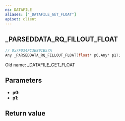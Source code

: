 ```yaml
---
ns: DATAFILE
aliases: ["_DATAFILE_GET_FLOAT"]
apiset: client
---
```

## _PARSEDDATA_RQ_FILLOUT_FLOAT

```c
// 0x7F034FC3E891B57A
Any _PARSEDDATA_RQ_FILLOUT_FLOAT(float* p0,Any* p1);
```

Old name: _DATAFILE_GET_FLOAT

## Parameters
* **p0**:
* **p1**:

## Return value